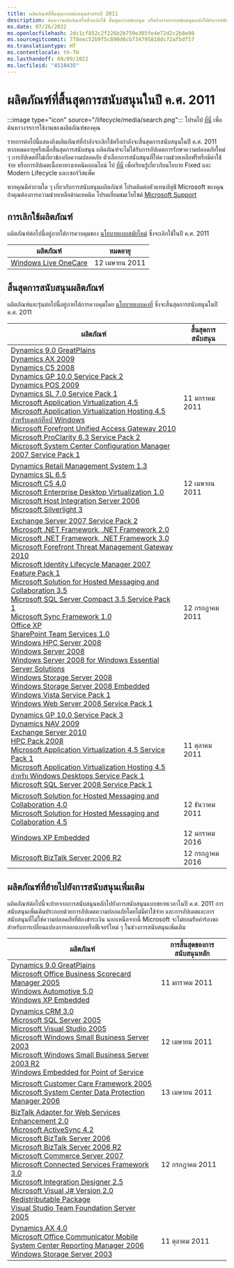 ```yaml
---
title: ผลิตภัณฑ์ที่สิ้นสุดการสนับสนุนสำหรับปี 2011
description: ค้นหาว่าผลิตภัณฑ์ใดที่จะเลิกใช้ สิ้นสุดการสนับสนุน หรือย้ายจากการสนับสนุนหลักไปยังการสนับสนุนแบบขยายเวลาในปี ค.ศ. 2011
ms.date: 07/26/2022
ms.openlocfilehash: 2dc1cf852c2f226b2b759e305fe4e72d2c2b8e80
ms.sourcegitcommit: 7f8eec52b9f5c890d6cb734795818dc72afbdf57
ms.translationtype: HT
ms.contentlocale: th-TH
ms.lasthandoff: 09/09/2022
ms.locfileid: "4518435"
---
```

# <a name="products-ending-support-in-2011"></a>ผลิตภัณฑ์ที่สิ้นสุดการสนับสนุนในปี ค.ศ. 2011

:::image type="icon" source="/lifecycle/media/search.png":::
โปรดไป [ที่นี่](/lifecycle/products/) เพื่อค้นหาวงจรการใช้งานของผลิตภัณฑ์ของคุณ

รายการต่อไปนี้แสดงถึงผลิตภัณฑ์ที่กำลังจะเลิกใช้หรือกำลังจะสิ้นสุดการสนับสนุนในปี ค.ศ. 2011 หากหมดอายุหรือเมื่อสิ้นสุดการสนับสนุน ผลิตภัณฑ์จะไม่ได้รับการอัปเดตการรักษาความปลอดภัยใหม่ ๆ การอัปเดตที่ไม่เกี่ยวข้องกับความปลอดภัย ตัวเลือกการสนับสนุนที่ให้ความช่วยเหลือฟรีหรือมีค่าใช้จ่าย หรือการอัปเดตเนื้อหาทางเทคนิคออนไลน์ ไป [ที่นี่](/lifecycle/overview/product-end-of-support-overview) เพื่อเรียนรู้เกี่ยวกับนโยบาย Fixed และ Modern Lifecycle และเซอร์วิสแพ็ค

หากคุณมีคำถามใด ๆ เกี่ยวกับการสนับสนุนผลิตภัณฑ์ โปรดติดต่อตัวแทนบัญชี Microsoft ของคุณ ถ้าคุณต้องการความช่วยเหลือด้านเทคนิค โปรดเยี่ยมชมเว็บไซต์ [Microsoft Support](https://support.microsoft.com/contactus/?ws=support)

## <a name="product-retirements"></a>การเลิกใช้ผลิตภัณฑ์

ผลิตภัณฑ์ต่อไปนี้อยู่ภายใต้การควบคุมของ [นโยบายแบบสมัยใหม่](/lifecycle/policies/modern) ซึ่งจะเลิกใช้ในปี ค.ศ. 2011

| ผลิตภัณฑ์ | หมดอายุ |
| --- | --- |
| [Windows Live OneCare](/lifecycle/products/windows-live-onecare?branch=live)<br> | 12 เมษายน 2011 |




## <a name="products-reaching-end-of-support"></a>สิ้นสุดการสนับสนุนผลิตภัณฑ์

ผลิตภัณฑ์และรุ่นต่อไปนี้อยู่ภายใต้การควบคุมโดย [นโยบายแบบคงที่](/lifecycle/policies/fixed) ซึ่งจะสิ้นสุดการสนับสนุนในปี ค.ศ. 2011

| ผลิตภัณฑ์ | สิ้นสุดการสนับสนุน |
| --- | --- |
| [Dynamics 9.0 GreatPlains](/lifecycle/products/dynamics-90-greatplains?branch=live)<br>[Dynamics AX 2009](/lifecycle/products/dynamics-ax-2009?branch=live)<br>[Dynamics C5 2008](/lifecycle/products/dynamics-c5-2008?branch=live)<br>[Dynamics GP 10.0 Service Pack 2](/lifecycle/products/dynamics-gp-100?branch=live)<br>[Dynamics POS 2009](/lifecycle/products/dynamics-pos-2009?branch=live)<br>[Dynamics SL 7.0 Service Pack 1](/lifecycle/products/dynamics-sl-70?branch=live)<br>[Microsoft Application Virtualization 4.5](/lifecycle/products/microsoft-application-virtualization-45?branch=live)<br>[Microsoft Application Virtualization Hosting 4.5 สำหรับเดสก์ท็อป Windows](/lifecycle/products/microsoft-application-virtualization-hosting-45?branch=live)<br>[Microsoft Forefront Unified Access Gateway 2010](/lifecycle/products/microsoft-forefront-unified-access-gateway-2010?branch=live)<br>[Microsoft ProClarity 6.3 Service Pack 2](/lifecycle/products/microsoft-proclarity-63?branch=live)<br>[Microsoft System Center Configuration Manager 2007 Service Pack 1](/lifecycle/products/microsoft-system-center-configuration-manager-2007?branch=live)<br> | 11 มกราคม 2011 |
| [Dynamics Retail Management System 1.3](/lifecycle/products/dynamics-retail-management-system-headquarters-13?branch=live)<br>[Dynamics SL 6.5](/lifecycle/products/dynamics-sl-65?branch=live)<br>[Microsoft C5 4.0](/lifecycle/products/microsoft-c5-40?branch=live)<br>[Microsoft Enterprise Desktop Virtualization 1.0](/lifecycle/products/microsoft-enterprise-desktop-virtualization-10?branch=live)<br>[Microsoft Host Integration Server 2006](/lifecycle/products/microsoft-host-integration-server-2006?branch=live)<br>[Microsoft Silverlight 3](/lifecycle/products/microsoft-silverlight-3?branch=live)<br> | 12 เมษายน 2011 |
| [Exchange Server 2007 Service Pack 2](/lifecycle/products/exchange-server-2007?branch=live)<br>[Microsoft .NET Framework, .NET Framework 2.0](/lifecycle/products/microsoft-net-framework?branch=live)<br>[Microsoft .NET Framework, .NET Framework 3.0](/lifecycle/products/microsoft-net-framework?branch=live)<br>[Microsoft Forefront Threat Management Gateway 2010](/lifecycle/products/microsoft-forefront-threat-management-gateway-2010?branch=live)<br>[Microsoft Identity Lifecycle Manager 2007 Feature Pack 1](/lifecycle/products/microsoft-identity-lifecycle-manager-2007?branch=live)<br>[Microsoft Solution for Hosted Messaging and Collaboration 3.5](/lifecycle/products/microsoft-solution-for-hosted-messaging-and-collaboration-35?branch=live)<br>[Microsoft SQL Server Compact 3.5 Service Pack 1](/lifecycle/products/microsoft-sql-server-compact-35?branch=live)<br>[Microsoft Sync Framework 1.0](/lifecycle/products/microsoft-sync-framework-10?branch=live)<br>[Office XP](/lifecycle/products/office-xp?branch=live)<br>[SharePoint Team Services 1.0](/lifecycle/products/sharepoint-team-services-10?branch=live)<br>[Windows HPC Server 2008](/lifecycle/products/windows-hpc-server-2008?branch=live)<br>[Windows Server 2008](/lifecycle/products/windows-server-2008?branch=live)<br>[Windows Server 2008 for Windows Essential Server Solutions](/lifecycle/products/windows-server-2008-for-windows-essential-server-solutions?branch=live)<br>[Windows Storage Server 2008](/lifecycle/products/windows-storage-server-2008?branch=live)<br>[Windows Storage Server 2008 Embedded](/lifecycle/products/windows-storage-server-2008-embedded?branch=live)<br>[Windows Vista Service Pack 1](/lifecycle/products/windows-vista?branch=live)<br>[Windows Web Server 2008 Service Pack 1](/lifecycle/products/windows-web-server-2008?branch=live)<br> | 12 กรกฎาคม 2011 |
| [Dynamics GP 10.0 Service Pack 3](/lifecycle/products/dynamics-gp-100?branch=live)<br>[Dynamics NAV 2009](/lifecycle/products/dynamics-nav-2009?branch=live)<br>[Exchange Server 2010](/lifecycle/products/exchange-server-2010?branch=live)<br>[HPC Pack 2008](/lifecycle/products/hpc-pack-2008?branch=live)<br>[Microsoft Application Virtualization 4.5 Service Pack 1](/lifecycle/products/microsoft-application-virtualization-45?branch=live)<br>[Microsoft Application Virtualization Hosting 4.5 สำหรับ Windows Desktops Service Pack 1](/lifecycle/products/microsoft-application-virtualization-hosting-45?branch=live)<br>[Microsoft SQL Server 2008 Service Pack 1](/lifecycle/products/microsoft-sql-server-2008?branch=live)<br> | 11 ตุลาคม 2011 |
| [Microsoft Solution for Hosted Messaging and Collaboration 4.0](/lifecycle/products/microsoft-solution-for-hosted-messaging-and-collaboration-40?branch=live)<br>[Microsoft Solution for Hosted Messaging and Collaboration 4.5](/lifecycle/products/microsoft-solution-for-hosted-messaging-and-collaboration-45?branch=live)<br> | 12 ธันวาคม 2011 |
| [Windows XP Embedded](/lifecycle/products/windows-xp-embedded?branch=live)<br> | 12 มกราคม 2016 |
| [Microsoft BizTalk Server 2006 R2](/lifecycle/products/microsoft-biztalk-server-2006-r2?branch=live)<br> | 12 กรกฎาคม 2016 |


## <a name="products-moving-to-extended-support"></a>ผลิตภัณฑ์ที่ย้ายไปยังการสนับสนุนเพิ่มเติม

ผลิตภัณฑ์ต่อไปนี้จะย้ายจากการสนับสนุนหลักไปยังการสนับสนุนแบบขยายเวลาในปี ค.ศ. 2011 การสนับสนุนเพิ่มเติมประกอบด้วยการอัปเดตความปลอดภัยโดยไม่มีค่าใช้จ่าย และการอัปเดตและการสนับสนุนที่ไม่ใช่ความปลอดภัยที่ต้องชำระเงิน นอกเหนือจากนี้ Microsoft จะไม่ยอมรับคำร้องขอสำหรับการเปลี่ยนแปลงการออกแบบหรือฟีเจอร์ใหม่ ๆ ในช่วงการสนับสนุนเพิ่มเติม

| ผลิตภัณฑ์ | การสิ้นสุดของการสนับสนุนหลัก |
| --- | --- |
| [Dynamics 9.0 GreatPlains](/lifecycle/products/dynamics-90-greatplains?branch=live)<br>[Microsoft Office Business Scorecard Manager 2005](/lifecycle/products/microsoft-office-business-scorecard-manager-2005?branch=live)<br>[Windows Automotive 5.0](/lifecycle/products/windows-automotive-50?branch=live)<br>[Windows XP Embedded](/lifecycle/products/windows-xp-embedded?branch=live)<br> | 11 มกราคม 2011 |
| [Dynamics CRM 3.0](/lifecycle/products/dynamics-crm-30?branch=live)<br>[Microsoft SQL Server 2005](/lifecycle/products/microsoft-sql-server-2005?branch=live)<br>[Microsoft Visual Studio 2005](/lifecycle/products/microsoft-visual-studio-2005?branch=live)<br>[Microsoft Windows Small Business Server 2003](/lifecycle/products/microsoft-windows-small-business-server-2003?branch=live)<br>[Microsoft Windows Small Business Server 2003 R2](/lifecycle/products/microsoft-windows-small-business-server-2003-r2-?branch=live)<br>[Windows Embedded for Point of Service](/lifecycle/products/windows-embedded-for-point-of-service?branch=live)<br> | 12 เมษายน 2011 |
| [Microsoft Customer Care Framework 2005](/lifecycle/products/microsoft-customer-care-framework-2005?branch=live)<br>[Microsoft System Center Data Protection Manager 2006](/lifecycle/products/microsoft-system-center-data-protection-manager-2006?branch=live)<br> | 13 เมษายน 2011 |
| [BizTalk Adapter for Web Services Enhancement 2.0](/lifecycle/products/biztalk-adapter-for-web-services-enhancement-20?branch=live)<br>[Microsoft ActiveSync 4.2](/lifecycle/products/microsoft-activesync-42?branch=live)<br>[Microsoft BizTalk Server 2006](/lifecycle/products/microsoft-biztalk-server-2006?branch=live)<br>[Microsoft BizTalk Server 2006 R2](/lifecycle/products/microsoft-biztalk-server-2006-r2?branch=live)<br>[Microsoft Commerce Server 2007](/lifecycle/products/microsoft-commerce-server-2007?branch=live)<br>[Microsoft Connected Services Framework 3.0](/lifecycle/products/microsoft-connected-services-framework-30?branch=live)<br>[Microsoft Integration Designer 2.5](/lifecycle/products/microsoft-integration-designer-25?branch=live)<br>[Microsoft Visual J# Version 2.0 Redistributable Package](/lifecycle/products/microsoft-visual-j-version-20-redistributable-package?branch=live)<br>[Visual Studio Team Foundation Server 2005](/lifecycle/products/microsoft-visual-studio-2005-team-foundation-server?branch=live)<br> | 12 กรกฎาคม 2011 |
| [Dynamics AX 4.0](/lifecycle/products/dynamics-ax-40?branch=live)<br>[Microsoft Office Communicator Mobile](/lifecycle/products/microsoft-office-communicator-mobile?branch=live)<br>[System Center Reporting Manager 2006](/lifecycle/products/system-center-reporting-manager-2006?branch=live)<br>[Windows Storage Server 2003](/lifecycle/products/windows-storage-server-2003?branch=live)<br> | 11 ตุลาคม 2011 |
